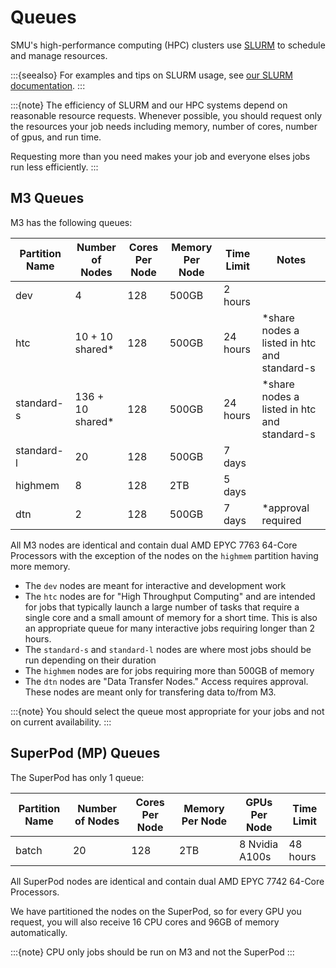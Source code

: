 # Queues

SMU's high-performance computing (HPC) clusters use [SLURM](https://slurm.schedmd.com/)
to schedule and manage resources.

:::{seealso}
For examples and tips on SLURM usage, see [our SLURM documentation](../slurm/slurm.md).
:::

:::{note}
The efficiency of SLURM and our HPC systems depend on reasonable resource requests.
Whenever possible, you should request only the resources your job needs including
memory, number of cores, number of gpus, and run time.

Requesting more than you need makes your job and everyone elses jobs run less 
efficiently.
:::


## M3 Queues

M3 has the following queues:

| Partition Name | Number of Nodes  | Cores Per Node | Memory Per Node | Time Limit | Notes                                       |
|----------------|------------------|----------------|-----------------|------------|---------------------------------------------|
| dev            | 4                | 128            | 500GB           | 2 hours    |                                             |
| htc            | 10 + 10 shared*  | 128            | 500GB           | 24 hours   | *share nodes a listed in htc and standard-s |
| standard-s     | 136 + 10 shared* | 128            | 500GB           | 24 hours   | *share nodes a listed in htc and standard-s |
| standard-l     | 20               | 128            | 500GB           | 7 days     |                                             |
| highmem        | 8                | 128            | 2TB             | 5 days     |                                             |
| dtn            | 2                | 128            | 500GB           | 7 days     | *approval required                          |

All M3 nodes are identical and contain dual AMD EPYC 7763 64-Core Processors with the exception of the
nodes on the `highmem` partition having more memory.

- The `dev` nodes are meant for interactive and development work
- The `htc` nodes are for "High Throughput Computing" and are intended for jobs that typically launch a 
large number of tasks that require a single core and a small amount of memory for a short time. This is also an
appropriate queue for many interactive jobs requiring longer than 2 hours.
- The `standard-s` and `standard-l` nodes are where most jobs should be run depending on their duration
- The `highmem` nodes are for jobs requiring more than 500GB of memory
- The `dtn` nodes are "Data Transfer Nodes." Access requires approval. These nodes are meant only for transfering
data to/from M3. 

:::{note}
You should select the queue most appropriate for your jobs and not on current availability.
:::

## SuperPod (MP) Queues

The SuperPod has only 1 queue:

| Partition Name | Number of Nodes | Cores Per Node | Memory Per Node | GPUs Per Node  | Time Limit |
|----------------|-----------------|----------------|-----------------|----------------|------------|
| batch          | 20              | 128            | 2TB             | 8 Nvidia A100s | 48 hours   |

All SuperPod nodes are identical and contain dual AMD EPYC 7742 64-Core Processors.

We have partitioned the nodes on the SuperPod, so for every GPU you request, you will also 
receive 16 CPU cores and 96GB of memory automatically.

:::{note}
CPU only jobs should be run on M3 and not the SuperPod
:::

